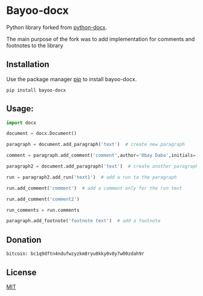 Bayoo-docx
==========

Python library forked from [python-docx](https://github.com/python-openxml/python-docx).

The main purpose of the fork was to add implementation for comments and footnotes to the library

Installation
------------

Use the package manager [pip](https://pypi.org/project/bayoo-docx/) to install bayoo-docx.


`pip install bayoo-docx`

Usage:
-----


```python  
import docx

document = docx.Document()

paragraph = document.add_paragraph('text')  # create new paragraph

comment = paragraph.add_comment('comment',author='Obay Daba',initials= 'od')  # add a comment on the entire paragraph

paragraph2 = document.add_paragraph('text')  # create another paragraph

run = paragraph2.add_run('text1')  # add a run to the paragraph

run.add_comment('comment')  # add a comment only for the run text 

run.add_comment('comment2')

run_comments = run.comments

paragraph.add_footnote('footnote text')  # add a footnote
```

Donation
------------

    bitcoin: bc1q9dftn4ndufwzyzkm8ryu0kky0v8y7w00zdah9r


License
-------

[MIT](https://choosealicense.com/licenses/mit/)
